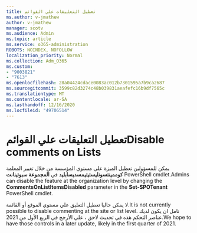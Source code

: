 ```yaml
---
title: تعطيل التعليقات علي القوائم
ms.author: v-jmathew
author: v-jmathew
manager: scotv
ms.audience: Admin
ms.topic: article
ms.service: o365-administration
ROBOTS: NOINDEX, NOFOLLOW
localization_priority: Normal
ms.collection: Adm_O365
ms.custom:
- "9003821"
- "7613"
ms.openlocfilehash: 28a04424cdace0083ac012b7301595a7b9ca2687
ms.sourcegitcommit: 3599c82d3274c48b039831aeafefc16b9df7565c
ms.translationtype: MT
ms.contentlocale: ar-SA
ms.lasthandoff: 12/16/2020
ms.locfileid: "49706514"
---
```

# <a name="disable-comments-on-lists"></a><span data-ttu-id="1329e-102">تعطيل التعليقات علي القوائم</span><span class="sxs-lookup"><span data-stu-id="1329e-102">Disable comments on Lists</span></span>

<span data-ttu-id="1329e-103">يمكن للمسؤولين تعطيل الميزة علي مستوي المؤسسة من خلال تغيير المعلمة **كوممينتسونليستيتيمسديسابليد** في **المجموعة سبوتينانت** PowerShell cmdlet.</span><span class="sxs-lookup"><span data-stu-id="1329e-103">Admins can disable the feature at the organization level by changing the **CommentsOnListItemsDisabled** parameter in the **Set-SPOTenant** PowerShell cmdlet.</span></span>

<span data-ttu-id="1329e-104">لا يمكن حاليا تعطيل التعليق علي مستوي الموقع أو القائمة.</span><span class="sxs-lookup"><span data-stu-id="1329e-104">It is not currently possible to disable commenting at the site or list level.</span></span> <span data-ttu-id="1329e-105">نامل ان يكون لديك عناصر التحكم هذه في تحديث لاحق ، علي الأرجح في الربع الأول من 2021.</span><span class="sxs-lookup"><span data-stu-id="1329e-105">We hope to have those controls in a later update, likely in the first quarter of 2021.</span></span>
